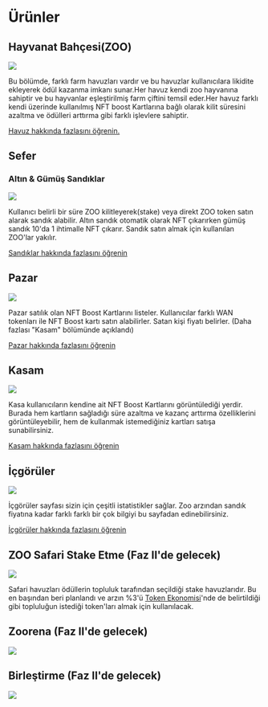 # Ürünler


## Hayvanat Bahçesi(ZOO)

![](/thezoo.png)


Bu bölümde, farklı farm havuzları vardır ve bu havuzlar kullanıcılara likidite ekleyerek ödül kazanma imkanı sunar.Her havuz kendi zoo hayvanına sahiptir ve bu hayvanlar eşleştirilmiş farm çiftini temsil eder.Her havuz farklı kendi üzerinde kullanılmış NFT boost Kartlarına bağlı olarak kilit süresini azaltma ve ödülleri arttırma gibi farklı işlevlere sahiptir.

[Havuz hakkında fazlasını öğrenin.](/manual/pool)

## Sefer


### Altın & Gümüş Sandıklar

![](/goldchestfeature.png)

Kullanıcı belirli bir süre ZOO  kilitleyerek(stake) veya direkt ZOO token satın alarak sandık alabilir. Altın sandık otomatik olarak NFT çıkarırken gümüş sandık 10'da 1 ihtimalle NFT çıkarır. Sandık satın almak için kullanılan ZOO'lar yakılır.

[Sandıklar hakkında fazlasını öğrenin](/manual/expedition#buy-goldsilver-chests)


## Pazar

![](/ZooMarket.png)

Pazar satılık olan NFT Boost Kartlarını listeler. Kullanıcılar farklı WAN tokenları ile NFT Boost kartı satın alabilirler. Satan kişi fiyatı belirler. (Daha fazlası "Kasam" bölümünde açıklandı)


[Pazar hakkında fazlasını öğrenin](/manual/market)

## Kasam

![](/mysafe.png)

Kasa kullanıcıların kendine ait NFT Boost Kartlarını görüntülediği yerdir. Burada hem kartların sağladığı süre azaltma ve kazanç arttırma özelliklerini görüntüleyebilir, hem de kullanmak istemediğiniz kartları satışa sunabilirsiniz.

[Kasam hakkında fazlasını öğrenin](/manual/safe)

## İçgörüler

![](/ZKInsights1.png)

İçgörüler sayfası sizin için çeşitli istatistikler sağlar. Zoo arzından sandık fiyatına kadar farklı farklı bir çok bilgiyi bu sayfadan edinebilirsiniz.

[İçgörüler hakkında fazlasını öğrenin](/manual/insights)

## ZOO Safari Stake Etme (Faz II'de gelecek)

![](/phase2/staking_safari.png)

Safari havuzları ödüllerin topluluk tarafından seçildiği stake havuzlarıdır. Bu en başından beri planlandı ve arzın %3'ü [Token Ekonomisi](/faq#tokenomics)'nde de belirtildiği gibi topluluğun istediği token'ları almak için kullanılacak.

## Zoorena (Faz II'de gelecek)

![](/Zoorena.png)

## Birleştirme (Faz II'de gelecek)

![](/phase2/crafting.png)


